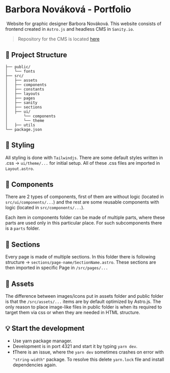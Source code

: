 # Barbora Nováková - Portfolio
 Website for graphic designer Barbora Nováková.
 This website consists of frontend created in ```Astro.js``` and headless CMS in ```Sanity.io```.

> Repository for the CMS is located [here](https://github.com/Kapaak/sanity-bara-novakova)

## 🚀 Project Structure

```text
├── public/
│   └── fonts
├── src/
│   ├── assets
│   ├── components
│   ├── constants
│   ├── layouts
│   ├── pages
│   ├── sanity
│   ├── sections
│   ├── ui/
│       └── components
│       └── theme
│   ├── utils
└── package.json
```

## 👾 Styling
All styling is done with ```Tailwindjs```. There are some default styles written in .css -> ```ui/theme/...``` for initial setup. All of these .css files are imported in ```Layout.astro```.

## 🥗 Components
There are 2 types of components, first of them are without logic (located in ```src/ui/components/...```) and the rest are some reusable components with logic (located in ```src/components/...```).

Each item in components folder can be made of multiple parts, where these parts are used only in this particular place. For such subcomponents there is a ```parts``` folder.

## 🔖 Sections
Every page is made of multiple sections. In this folder there is following structure -> ```sections/page-name/SectionName.astro```. These sections are then imported in specific Page in ```/src/pages/...```

## 🎉 Assets
The difference between images/icons put in assets folder and public folder is that the ```/src/assets/...``` items are by default optimized by Astro.js. The only reason to place image-like files in public folder is when its required to target them via css or when they are needed in HTML structure.

## 💡 Start the development
- Use yarn package manager.
- Development is in port 4321 and start it by typing ```yarn dev```.
- ❗️There is an issue, where the ```yarn dev``` sometimes crashes on error with ```"string-width"``` package. To resolve this delete ```yarn.lock``` file and install dependencies again.

